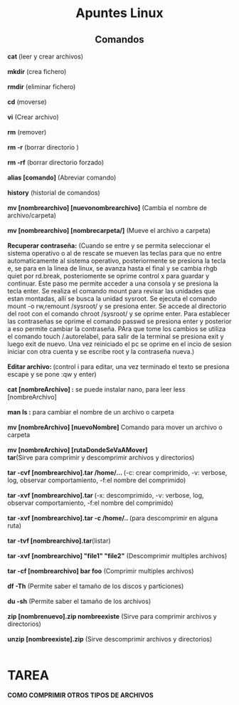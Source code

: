 <h1 align="center">Apuntes Linux</h1>

<h2 align="center">Comandos</h2>

<b>cat </b> (leer y crear archivos)<br><br>
<b>mkdir</b> (crea fichero)<br><br>
<b>rmdir</b> (eliminar fichero) <br><br>
<b>cd</b> (moverse)<br><br>
<b>vi</b> (Crear archivo)<br><br>
<b>rm</b> (remover)<br><br>
<b>rm -r</b> (borrar directorio )<br><br>
<b>rm -rf</b> (borrar directorio forzado)<br><br>
<b>alias [comando]</b> (Abreviar comando)<br><br>
<b>history</b> (historial de comandos)<br><br>
<b>mv [nombrearchivo] [nuevonombrearchivo]</b> (Cambia el nombre de archivo/carpeta)<br><br>
<b>mv [nombrearchivo] [nombrecarpeta/]</b> (Mueve el archivo a carpeta)<br><br>
<b>Recuperar contraseña:</b> (Cuando se entre y se permita seleccionar el sistema operativo o al de rescate se mueven las teclas para que no entre automaticamente al sistema operativo, posteriormente se presiona la tecla e, se para en la linea de linux, se avanza hasta el final y se cambia rhgb quiet por rd.break, posteriomente se oprime control x para guardar y continuar. Este paso me permite acceder a una consola y se presiona la tecla enter. Se realiza el comando mount para revisar las unidades que estan montadas, allí se busca la unidad sysroot. Se ejecuta el comando mount -o rw,remount /sysroot/ y se presiona enter. Se accede al directorio del root con el comando chroot /sysroot/ y se oprime enter. Para establecer las contraseñas se oprime el comando passwd se presiona enter y posterior a eso permite cambiar la contraseña. PAra que tome los cambios se utiliza el comando touch /.autorelabel, para salir de la terminal se presiona exit y luego exit de nuevo. Una vez reiniciado el pc se oprime en el incio de sesion iniciar con otra cuenta y se escribe root y la contraseña nueva.)<br><br>
<b>Editar archivo: </b>(control i para editar, una vez terminado el texto se presiona escape y se pone :qw y enter)<br><br>
<b>cat [nombreArchivo] :</b> se puede instalar nano, para leer less [nombreArchivo]<br><br>
<b>man ls :</b> para cambiar el nombre de un archivo o carpeta <br><br>
<b>mv [nombreArchivo] [nuevoNombre]</b> Comando para mover un archivo o carpeta <br><br>
<b>mv [nombreArchivo] [rutaDondeSeVaAMover]</b> <br>
<b>tar</b>(Sirve para comprimir y descomprimir archivos y directorios) <br><br>
<b>tar -cvf [nombrearchivo].tar /home/... </b> (-c: crear comprimido, -v: verbose, log, observar comportamiento, -f:el nombre del comprimido) <br><br>
<b>tar -xvf [nombrearchivo].tar </b> (-x: descomprimido, -v: verbose, log, observar comportamiento, -f:el nombre del comprimido) <br><br>
<b>tar -xvf [nombrearchivo].tar -c /home/.. </b>(para descomprimir en alguna ruta) <br><br>
<b>tar -tvf [nombrearchivo].tar</b>(listar) <br><br>
<b>tar -xvf [nombrearchivo] "file1"  "file2"</b> (Descomprimir multiples archivos)<br><br>
<b>tar -cf [nombrearchivo] bar foo</b> (Comprimir multiples archivos)<br><br>
<b>df -Th</b> (Permite saber el tamaño de los discos y particiones)<br><br>
<b>du -sh</b> (Permite saber el tamaño de los archivos) </br><br>
<b>zip [nombrenuevo].zip nombreexiste</b> (Sirve para comprimir archivos y directorios) </br><br>
<b>unzip [nombreexiste].zip</b> (Sirve descomprimir archivos y directorios)</br><br>
<h1>TAREA</h1>
<b>COMO COMPRIMIR OTROS TIPOS DE ARCHIVOS</b> </br><br>
<b></b> </br><br>
<b></b> </br><br>
<b></b> </br><br>
<b></b> </br><br>

